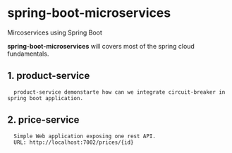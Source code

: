 # spring-boot-microservices
Mircoservices using Spring Boot 

**spring-boot-microservices** will covers most of the spring cloud fundamentals.

## 1. product-service
      product-service demonstarte how can we integrate circuit-breaker in spring boot application.
  
## 2. price-service
      Simple Web application exposing one rest API.
      URL: http://localhost:7002/prices/{id}
